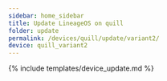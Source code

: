 ```yaml
---
sidebar: home_sidebar
title: Update LineageOS on quill
folder: update
permalink: /devices/quill/update/variant2/
device: quill_variant2
---
```

{% include templates/device_update.md %}
